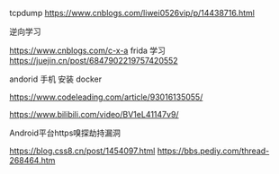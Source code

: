 tcpdump
https://www.cnblogs.com/liwei0526vip/p/14438716.html

逆向学习

https://www.cnblogs.com/c-x-a
frida 学习 https://juejin.cn/post/6847902219757420552


andorid 手机 安装 docker

https://www.codeleading.com/article/93016135055/

https://www.bilibili.com/video/BV1eL41147v9/


Android平台https嗅探劫持漏洞

https://blog.css8.cn/post/1454097.html
https://bbs.pediy.com/thread-268464.htm
